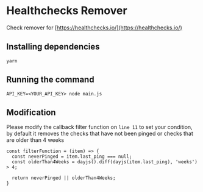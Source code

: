# Healthchecks Remover

Check remover for [https://healthchecks.io/](https://healthchecks.io/)

## Installing dependencies

`yarn`

## Running the command

`API_KEY=<YOUR_API_KEY> node main.js`

## Modification

Please modify the callback filter function on `line 11` to set your condition,
by default it removes the checks that have not been pinged or checks that are older
than 4 weeks

```
const filterFunction = (item) => {
  const neverPinged = item.last_ping === null;
  const olderThan4Weeks = dayjs().diff(dayjs(item.last_ping), 'weeks') > 4;

  return neverPinged || olderThan4Weeks;
}
```
